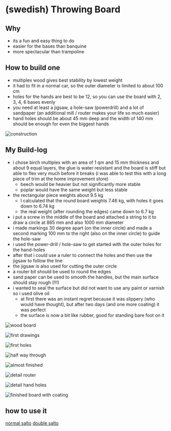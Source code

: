 # (swedish) Throwing Board

## Why

- its a fun and easy thing to do
- easier for the bases than banquine
- more spectacular than trampoline


## How to build one

- multiplex wood gives best stability by lowest weight
- it had to fit in a normal car, so the outer diameter is limited to about 100 cm
- holes for the hands are best to be 12, so you can use the board with 2, 3, 4, 6 bases evenly
- you need at least a jigsaw, a hole-saw (powerdrill) and a lot of sandpaper (an additional mill / router makes your life so much easier)
- hand holes should be about 45 mm deep and the width of 140 mm should be enough for even the biggest hands

![construction](./throwing_board.png)


## My Build-log

- i chose birch multiplex with an area of 1 qm and 15 mm thickness and about 9 equal layers, the glue is water resistant and the board is stiff but able to flex very much before it breaks (i was able to test this with a long piece of trim at the home improvement store)
   - beech would be heavier but not significantly more stable
   - poplar would have the same weight but less stable
- the rectangular piece weights about 9.5 kg 
   - I calculated that the round board weights 7.46 kg, with holes it goes down to 6.74 kg
   - the real weight (after rounding the edges) came down to 6.7 kg   
- i put a screw in the middle of the board and attached a string to it to draw a circle at 865 mm and also 1000 mm diameter
- i made markings 30 degree apart (on the inner circle) and made a second marking 100 mm to the right (also on the inner circle) to guide the hole-saw
- i used the power-drill / hole-saw to get started with the outer holes for the hand-holes
- after that i could use a ruler to connect the holes and then use the jigsaw to follow the line
- the jigsaw is also used for cutting the outer circle
- a router bit should be used to round the edges
- sand paper can be used to smooth the handles, but the main surface should stay rough (!!!)
- i wanted to seal the surface but did not want to use any paint or varnish so i used olive oil
   - at first there was an instant regret because it was slippery (who would have thought), but after two days (and one more coating) it was perfect
   - the surface is now a bit like rubber, good for standing bare foot on it
   
![wood board](./pictures/DSC00053.jpg)

![first drawings](./pictures/DSC00056.jpg)

![first holes](./pictures/DSC00059.jpg)

![half way through](./pictures/DSC00061.jpg)

![almost finished](./pictures/DSC00062.jpg)

![detail router](./pictures/DSC00068.jpg)

![detail hand holes](./pictures/DSC00083.jpg)

![finished board with coating](./pictures/DSC00086.jpg)


## how to use it

[normal salto](https://youtu.be/JZCmLkykNo0)
[double salto](https://youtu.be/8LZQk9T78h4)




